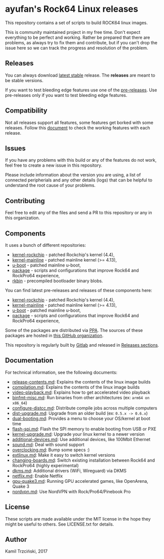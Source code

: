 # ayufan's Rock64 Linux releases

This repository contains a set of scripts to build ROCK64 linux images.

This is community maintained project in my free time. Don't expect everything to be perfect and working. Rather be prepared that there are problems, as always try to fix them and contribute, but if you can't drop the issue here so we can track the progress and resolution of the problem.

## Releases

You can always download [latest stable](https://github.com/ayufan-rock64/linux-build/releases/latest) release. The **releases** are meant to be stable versions.

If you want to test bleeding edge features use one of the [pre-releases](https://github.com/ayufan-rock64/linux-build/releases).
Use pre-releases only if you want to test bleeding edge features.

## Compatibility

Not all releases support all features, some features get borked with some releases.
Follow this [document](https://docs.google.com/spreadsheets/d/1pCqJg0VSzvihUOoxCOq3wt5JeGB4iApAyBBfc_BGv2A)
to check the working features with each release.

## Issues

If you have any problems with this build or any of the features do not work, feel free to create a new issue in this repository.

Please include information about the version you are using, a list of connected peripherials and any other details (logs) that can be helpful to understand the root cause of your problems.

## Contributing

Feel free to edit any of the files and send a PR to this repository or any in this organization.

## Components

It uses a bunch of different repositories:

- [kernel-rockchip](https://github.com/ayufan-rock64/linux-kernel) - patched Rockchip's kernel (4.4),
- [kernel-mainline](https://github.com/ayufan-rock64/linux-mainline-kernel) - patched mainline kernel (>= 4.13),
- [u-boot](https://github.com/ayufan-rock64/linux-u-boot) - patched mainline u-boot,
- [package](https://github.com/ayufan-rock64/linux-package) - scripts and configurations that improve Rock64 and RockPro64 experience,
- [rkbin](https://github.com/ayufan-rock64/rkbin) - precompiled bootloader binary blobs.

You can find latest pre-releases and releases of these components here:

- [kernel-rockchip](https://github.com/ayufan-rock64/linux-kernel/releases/latest) - patched Rockchip's kernel (4.4),
- [kernel-mainline](https://github.com/ayufan-rock64/linux-mainline-kernel/releases/latest) - patched mainline kernel (>= 4.13),
- [u-boot](https://github.com/ayufan-rock64/linux-u-boot/releases/latest) - patched mainline u-boot,
- [package](https://github.com/ayufan-rock64/linux-package/releases/latest) - scripts and configurations that improve Rock64 and RockPro64 experience,

Some of the packages are distributed via [PPA](https://launchpad.net/~ayufan/+archive/ubuntu/rock64-ppa/).
The sources of these packages are hosted in [this GitHub organization](https://github.com/ayufan-rock64).

This repository is regularly built by [Gitlab](https://gitlab.com/ayufan-repos/rock64/linux-build/pipelines) and released in [Releases sections](https://github.com/ayufan-rock64/linux-build/releases).

## Documentation

For technical information, see the following documents:

- [release-contents.md](recipes/release-contents.md): Explains the contents of the linux image builds
- [compilation.md](recipes/release-contents.md): Explains the contents of the linux image builds
- [video-playback.md](recipes/video-playback.md): Explains how to get accelerated video playback
- [binfmt-misc.md](recipes/binfmt-misc.md): Run binaries from other architectures (ex: `arm64 on x86_64`)
- [configure-distcc.md](recipes/configure-distcc.md): Distribute compile jobs across multiple computers
- [dist-upgrade.md](recipes/dist-upgrade.md): Upgrade from an older build (ex: `0.5.x -> 0.6.x`)
- [dual-booting.md](recipes/dual-booting.md): Provides a menu to choose your OS/kernel at boot time
- [flash-spi.md](recipes/flash-spi.md): Flash the SPI memory to enable booting from USB or PXE
- [kernel-upgrade.md](recipes/kernel-upgrade.md): Upgrade your linux kernel to a newer version
- [additional-devices.md](recipes/additional-devices.md): Use additional devices, like 100Mbit Ethernet
- [sound.md](recipes/sound.md): Deal with sound support
- [overclocking.md](recipes/overclocking.md): Bump some specs :)
- [extlinux.md](recipes/extlinux.md): Make it easy to switch kernel versions
- [changing-boards.md](recipes/changing-boards.md): Switch existing installation between Rock64 and RockPro64 (highly experimental)
- [dkms.md](recipes/dkms.md): Additional drivers (WiFi, Wireguard) via DKMS
- [netflix.md](recipes/netflix.md): Enable Netflix
- [gpu-quake3.md](recipes/gpu-quake3.md): Running GPU accelerated games, like OpenArena, Quake 3
- [nordvpn.md](recipes/nordvpn.md): Use NordVPN with Rock/Pro64/Pinebook Pro

## License

These scripts are made available under the MIT license in the hope they might be useful to others. See LICENSE.txt for details.

## Author

Kamil Trzciński, 2017
